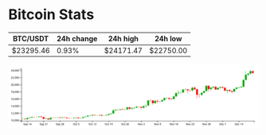 # Bitcoin Stats

BTC/USDT|24h change|24h high|24h low|
|---|---|---|---|
|$23295.46|0.93%|$24171.47|$22750.00|

<img src="./chart.svg">
